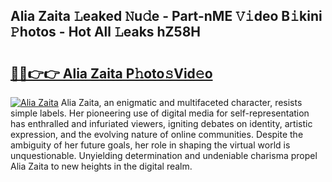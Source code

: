 ## Alia Zaita 𝙻eaked 𝙽u𝚍e - Part-nME 𝚅𝚒deo B𝚒kini 𝙿hotos - Hot All 𝙻eaks hZ58H

# <h2><a href="http://ld3l6mk.urlbe.top/?page=Alia+Zaita">🔗🔗👉👉 Alia Zaita P𝚑oto𝚜Vid𝚎o</a></h2>

[![Alia Zaita](https://i.imgur.com/eBuTRDB.gif)](http://ld3l6mk.urlbe.top/?page=Alia+Zaita)
Alia Zaita, an enigmatic and multifaceted character, resists simple labels. Her pioneering use of digital media for self-representation has enthralled and infuriated viewers, igniting debates on identity, artistic expression, and the evolving nature of online communities. Despite the ambiguity of her future goals, her role in shaping the virtual world is unquestionable. Unyielding determination and undeniable charisma propel Alia Zaita to new heights in the digital realm.

